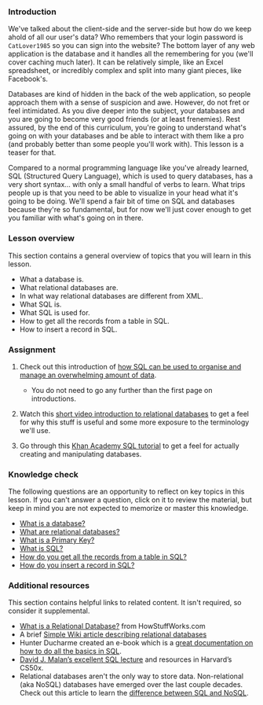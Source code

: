 ### Introduction

We've talked about the client-side and the server-side but how do we keep ahold of all our user's data?  Who remembers that your login password is `CatLover1985` so you can sign into the website?  The bottom layer of any web application is the database and it handles all the remembering for you (we'll cover caching much later). It can be relatively simple, like an Excel spreadsheet, or incredibly complex and split into many giant pieces, like Facebook's.

Databases are kind of hidden in the back of the web application, so people approach them with a sense of suspicion and awe.  However, do not fret or feel intimidated.  As you dive deeper into the subject, your databases and you are going to become very good friends (or at least frenemies).  Rest assured, by the end of this curriculum, you're going to understand what's going on with your databases and be able to interact with them like a pro (and probably better than some people you'll work with).  This lesson is a teaser for that.

Compared to a normal programming language like you've already learned, SQL (Structured Query Language), which is used to query databases, has a very short syntax... with only a small handful of verbs to learn.  What trips people up is that you need to be able to visualize in your head what it's going to be doing.  We'll spend a fair bit of time on SQL and databases because they're so fundamental, but for now we'll just cover enough to get you familiar with what's going on in there.

### Lesson overview

This section contains a general overview of topics that you will learn in this lesson.

- What a database is.
- What relational databases are.
- In what way relational databases are different from XML.
- What SQL is.
- What SQL is used for.
- How to get all the records from a table in SQL.
- How to insert a record in SQL.

### Assignment

<div class="lesson-content__panel" markdown="1">

  1. Check out this introduction of [how SQL can be used to organise and manage an overwhelming amount of data](https://launchschool.com/books/sql/read/introduction).
      - You do not need to go any further than the first page on introductions.

  1. Watch this [short video introduction to relational databases](http://www.youtube.com/watch?v=z2kbsG8zsLM) to get a feel for why this stuff is useful and some more exposure to the terminology we'll use.
  1. Go through this [Khan Academy SQL tutorial](https://www.khanacademy.org/computing/hour-of-code/hour-of-sql/v/welcome-to-sql) to get a feel for actually creating and manipulating databases.

</div>

### Knowledge check
The following questions are an opportunity to reflect on key topics in this lesson. If you can't answer a question, click on it to review the material, but keep in mind you are not expected to memorize or master this knowledge.

- [What is a database?](https://launchschool.com/books/sql/read/introduction#structureddata)
- [What are relational databases?](https://launchschool.com/books/sql/read/introduction#rdbms)
- [What is a Primary Key?](https://youtu.be/z2kbsG8zsLM?t=200)
- [What is SQL?](https://launchschool.com/books/sql/read/introduction#sql)
- [How do you get all the records from a table in SQL?](https://www.khanacademy.org/computing/hour-of-code/hour-of-code-lessons/hour-of-sql/pt/querying-the-table)
- [How do you insert a record in SQL?](https://www.khanacademy.org/computing/hour-of-code/hour-of-code-lessons/hour-of-sql/pt/creating-a-table-and-inserting-data)

### Additional resources
This section contains helpful links to related content. It isn't required, so consider it supplemental.

- [What is a Relational Database?](http://computer.howstuffworks.com/question599.htm) from HowStuffWorks.com
- A brief [Simple Wiki article describing relational databases](http://simple.wikipedia.org/wiki/Relational_database)
- Hunter Ducharme created an e-book which is a [great documentation on how to do all the basics in SQL](https://hunter-ducharme.gitbook.io/sql-basics/).
- [David J. Malan’s excellent SQL lecture](https://cs50.harvard.edu/x/2024/weeks/7/) and resources in Harvard’s CS50x.
- Relational databases aren't the only way to store data. Non-relational (aka NoSQL) databases have emerged over the last couple decades. Check out this article to learn the [difference between SQL and NoSQL](https://circleci.com/blog/SQL-vs-NoSQL-databases/).
